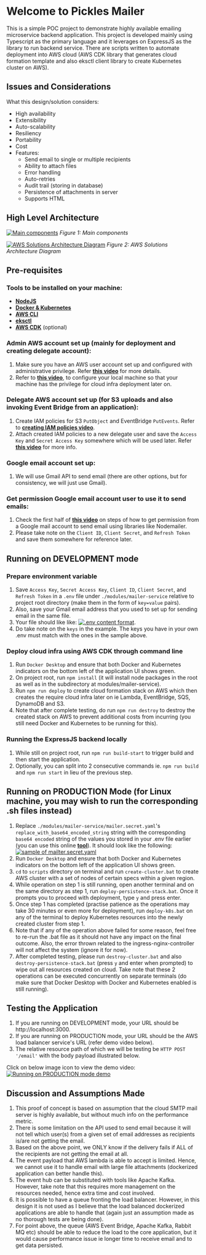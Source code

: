 # Welcome to Pickles Mailer

This is a simple POC project to demonstrate highly available emailing microservice backend application. This project is developed mainly using Typescript as the primary language and it leverages on ExpressJS as the library to run backend service. There are scripts written to automate deployment into AWS cloud (AWS CDK library that generates cloud formation template and also eksctl client library to create Kubernetes cluster on AWS).

## Issues and Considerations

What this design/solution considers:

-   High availability
-   Extensibility
-   Auto-scalability
-   Resiliency
-   Portability
-   Cost
-   Features:
    -   Send email to single or multiple recipients
    -   Ability to attach files
    -   Error handling
    -   Auto-retries
    -   Audit trail (storing in database)
    -   Persistence of attachments in server
    -   Supports HTML

## High Level Architecture

[![Main components](https://mel-public-bucket.s3.ap-southeast-1.amazonaws.com/Pickle+Mailer+High+Level+Architecture.drawio.png)](https://mel-public-bucket.s3.ap-southeast-1.amazonaws.com/Pickle+Mailer+High+Level+Architecture.drawio.png)
_Figure 1: Main components_

[![AWS Solutions Architecture Diagram](https://mel-public-bucket.s3.ap-southeast-1.amazonaws.com/AWS+Solutions+Architecture+Diagram.drawio.png)](https://mel-public-bucket.s3.ap-southeast-1.amazonaws.com/AWS+Solutions+Architecture+Diagram.drawio.png)
_Figure 2: AWS Solutions Architecture Diagram_

## Pre-requisites

### Tools to be installed on your machine:

-   **[NodeJS](https://nodejs.org/en)**
-   **[Docker & Kubernetes](https://www.docker.com/products/docker-desktop/)**
-   **[AWS CLI](https://aws.amazon.com/cli/)**
-   **[eksctl](https://docs.aws.amazon.com/eks/latest/userguide/getting-started-eksctl.html)**
-   **[AWS CDK](https://aws.amazon.com/cdk/)** (optional)

### Admin AWS account set up (mainly for deployment and creating delegate account):

1. Make sure you have an AWS user account set up and configured with administrative privilege. Refer **[this video](https://dev.to/aws-builders/creating-your-first-iam-admin-user-and-user-group-in-your-aws-account-machine-learning-part-1-3cne)** for more details.
2. Refer to **[this video](https://www.youtube.com/watch?v=Rp-A84oh4G8)**, to configure your local machine so that your machine has the privilege for cloud infra deployment later on.

### Delegate AWS account set up (for S3 uploads and also invoking Event Bridge from an application):

1. Create IAM policies for S3 `PutObject` and EventBridge `PutEvents`. Refer to **[creating IAM policies video](https://mel-public-bucket.s3.ap-southeast-1.amazonaws.com/Creating+IAM+policies+for+S3+and+Event+Bridge.mp4)**.
2. Attach created IAM policies to a new delegate user and save the `Access Key` and `Secret Access Key` somewhere which will be used later. Refer **[this video](https://mel-public-bucket.s3.ap-southeast-1.amazonaws.com/Attaching+IAM+policies+to+delegate+user.mp4)** for more info.

### Google email account set up:

1. We will use Gmail API to send email (there are other options, but for consistency, we will just use Gmail).

### Get permission Google email account user to use it to send emails:

1. Check the first half of **[this video](https://www.youtube.com/watch?v=-rcRf7yswfM)** on steps of how to get permission from a Google mail account to send email using libraries like Nodemailer.
2. Please take note on the `Client ID`, `Client Secret`, and `Refresh Token` and save them somewhere for reference later.

## Running on DEVELOPMENT mode

### Prepare environment variable

1. Save `Access Key`, `Secret Access Key`, `Client ID`, `Client Secret`, and `Refresh Token` in a `.env` file under `./modules/mailer-service` relative to project root directory (make them in the form of `key=value` pairs).
2. Also, save your Gmail email address that you used to set up for sending email in the same file.
3. Your file should like like: [![.env content format](https://mel-public-bucket.s3.ap-southeast-1.amazonaws.com/dotenv.PNG)](https://mel-public-bucket.s3.ap-southeast-1.amazonaws.com/dotenv.PNG).
4. Do take note on the `keys` in the example. The keys you have in your own .env must match with the ones in the sample above.

### Deploy cloud infra using AWS CDK through command line

1. Run `Docker Desktop` and ensure that both Docker and Kubernetes indicators on the bottom left of the application UI shows green.
2. On project root, run `npm install` (it will install node packages in the root as well as in the subdirectory at modules/mailer-service).
3. Run `npm run deploy` to create cloud formation stack on AWS which then creates the require cloud infra later on ie Lambda, EventBridge, SQS, DynamoDB and S3.
4. Note that after complete testing, do run `npm run destroy` to destroy the created stack on AWS to prevent additional costs from incurring (you still need Docker and Kubernetes to be running for this).

### Running the ExpressJS backend locally

1. While still on project root, run `npm run build-start` to trigger build and then start the application.
2. Optionally, you can split into 2 consecutive commands ie. `npm run build` and `npm run start` in lieu of the previous step.

## Running on PRODUCTION Mode (for Linux machine, you may wish to run the corresponding .sh files instead)

1. Replace `./modules/mailer-service/mailer.secret.yaml`'s `replace_with_base64_encoded_string` string with the corresponding `base64 encoded` string of the values you stored in your .env file earlier (you can use this online **[tool](https://www.base64encode.org/)**). It should look like the following:
   [![sample of mailter.secret.yaml](https://mel-public-bucket.s3.ap-southeast-1.amazonaws.com/secrets+yaml.PNG)](https://mel-public-bucket.s3.ap-southeast-1.amazonaws.com/secrets+yaml.PNG)
2. Run `Docker Desktop` and ensure that both Docker and Kubernetes indicators on the bottom left of the application UI shows green.
3. `cd` to `scripts` directory on terminal and run `create-cluster.bat` to create AWS cluster with a set of nodes of certain specs within a given region.
4. While operation on step 1 is still running, open another terminal and on the same directory as step 1, run `deploy-persistence-stack.bat`. Once it prompts you to proceed with deployment, type `y` and press enter.
5. Once step 1 has completed (practise patience as the operations may take 30 minutes or even more for deployment), run `deploy-k8s.bat` on any of the terminal to deploy Kubernetes resources into the newly created cluster from step 1.
6. Note that if any of the operation above failed for some reason, feel free to re-run the .bat file as it should not have any impact on the final outcome. Also, the error thrown related to the ingress-nginx-controller will not affect the system (ignore it for now).
7. After completed testing, please run `destroy-cluster.bat` and also `destroy-persistence-stack.bat` (press `y` and enter when prompted) to wipe out all resources created on cloud. Take note that these 2 operations can be executed concurrently on separate terminals (do make sure that Docker Desktop with Docker and Kubernetes enabled is still running).

## Testing the Application

1. If you are running on DEVELOPMENT mode, your URL should be http://localhost:3000.
2. If you are running on PRODUCTION mode, your URL should be the AWS load balancer service's URL (refer demo video below).
3. The relative resource path of which we will be testing be `HTTP POST '/email'` with the body payload illustrated below.

Click on below image icon to view the demo video:
[![Running on PRODUCTION mode demo](https://mel-public-bucket.s3.ap-southeast-1.amazonaws.com/Demo+prod+preview.PNG)](https://mel-public-bucket.s3.ap-southeast-1.amazonaws.com/POST+to+email+endpoint+prod+mode.mp4)

## Discussion and Assumptions Made

1. This proof of concept is based on assumption that the cloud SMTP mail server is highly available, but without much info on the performance metric.
2. There is some limitation on the API used to send email because it will not tell which user(s) from a given set of email addresses as recipients is/are not getting the email.
3. Based on the above point, we ONLY know if the delivery fails if ALL of the recipients are not getting the email at all.
4. The event payload that AWS lambda is able to accept is limited. Hence, we cannot use it to handle email with large file attachments (dockerized application can better handle this).
5. The event hub can be substituted with tools like Apache Kafka. However, take note that this requires more management on the resources needed, hence extra time and cost involved.
6. It is possible to have a queue fronting the load balancer. However, in this design it is not used as I believe that the load balanced dockerized applications are able to handle that (again just an assumption made as no thorough tests are being done).
7. For point above, the queue (AWS Event Bridge, Apache Kafka, Rabbit MQ etc) should be able to reduce the load to the core application, but it would cause performance issue ie longer time to receive email and to get data persisted.
